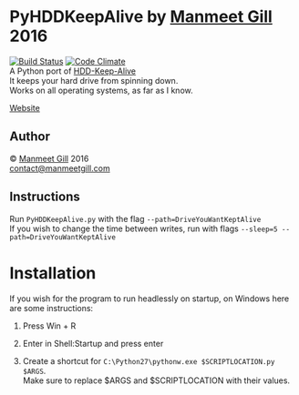 # PyHDDKeepAlive  by [Manmeet Gill](https://manmeetgill.com) 2016  
[![Build Status](https://travis-ci.org/tf2manu994/PyHDDKeepAlive.svg?branch=master)](https://travis-ci.org/tf2manu994/PyHDDKeepAlive)
[![Code Climate](https://codeclimate.com/github/tf2manu994/PyHDDKeepAlive/badges/gpa.svg)](https://codeclimate.com/github/tf2manu994/PyHDDKeepAlive)  
A Python port of [HDD-Keep-Alive](https://github.com/tf2manu994/HDD-Keep-Alive)  
It keeps your hard drive from spinning down.  
Works on all operating systems, as far as I know.

[Website](https://manmeetgill.com/PyHDDKeepAlive/)

## Author
© [Manmeet Gill](https://manmeetgill.com) 2016  
[contact@manmeetgill.com](mailto:contact@manmeetgill.com)

## Instructions

Run `PyHDDKeepAlive.py` with the flag `--path=DriveYouWantKeptAlive`  
If you wish to change the time between writes, run with flags `--sleep=5 --path=DriveYouWantKeptAlive`



# Installation

If you wish for the program to run headlessly on startup, on Windows here are some instructions:

1. Press Win + R

2. Enter in Shell:Startup and press enter

3.  Create a shortcut for `C:\Python27\pythonw.exe $SCRIPTLOCATION.py $ARGS`.  
Make sure to replace $ARGS and $SCRIPTLOCATION with their values.